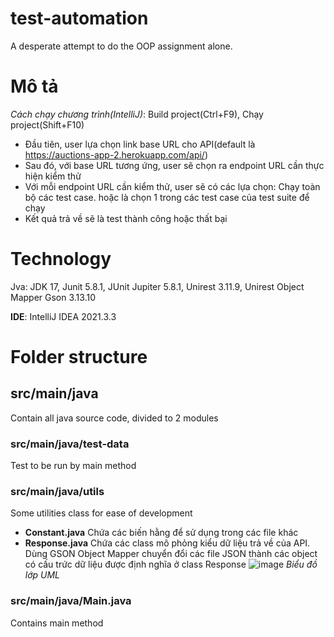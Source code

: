 # test-automation
A desperate attempt to do the OOP assignment alone.
# Mô tả
*Cách chạy chương trình(IntelliJ)*: Build project(Ctrl+F9), Chạy project(Shift+F10)
- Đầu tiên, user lựa chọn link base URL cho API(default là https://auctions-app-2.herokuapp.com/api/)
- Sau đó, với base URL tương ứng, user sẽ chọn ra endpoint URL cần thực hiện kiểm thử
- Với mỗi endpoint URL cần kiểm thử, user sẽ có các lựa chọn: Chạy toàn bộ các test case. hoặc là chọn 1 trong các test case của test suite để chạy
- Kết quả trả về sẽ là test thành công hoặc thất bại
# Technology
Jva: JDK 17, Junit 5.8.1, JUnit Jupiter 5.8.1, Unirest 3.11.9, Unirest Object Mapper Gson 3.13.10

 **IDE**: IntelliJ IDEA 2021.3.3
# Folder structure
## src/main/java 
Contain all java source code, divided to 2 modules
### src/main/java/test-data
Test to be run by main method
### src/main/java/utils
Some utilities class for ease of development
- **Constant.java**
Chứa các biến hằng để sử dụng trong các file khác
- **Response.java**
Chứa các class mô phỏng kiểu dữ liệu trả về của API. 
Dùng GSON Object Mapper chuyển đổi các file JSON thành các object có cấu trức dữ liệu được định nghĩa ở class Response
![image](https://user-images.githubusercontent.com/79791913/173883554-07724269-2bf3-433b-859e-1130eb8c3a1d.png)
*Biểu đồ lớp UML*

### src/main/java/Main.java
Contains main method
